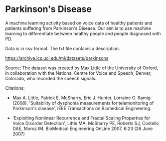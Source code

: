 # Parkinson's Disease
A machine learning activity based on voice data of healthy patients and patients suffering from Parkinson's Disease. Our aim is to use machine learning to differentiate between healthy people and people diagnosed with PD.

Data is in csv format. The txt file contains a description.

https://archive.ics.uci.edu/ml/datasets/parkinsons

Source: The dataset was created by Max Little of the University of Oxford, in collaboration with the National Centre for Voice and Speech, Denver, Colorado, who recorded the speech signals. 

Citations: 
- Max A. Little, Patrick E. McSharry, Eric J. Hunter, Lorraine O. Ramig (2008), 'Suitability of dysphonia measurements for telemonitoring of Parkinson's disease', IEEE Transactions on Biomedical Engineering.

- 'Exploiting Nonlinear Recurrence and Fractal Scaling Properties for Voice Disorder Detection', Little MA, McSharry PE, Roberts SJ, Costello DAE, Moroz IM. BioMedical Engineering OnLine 2007, 6:23 (26 June 2007)

